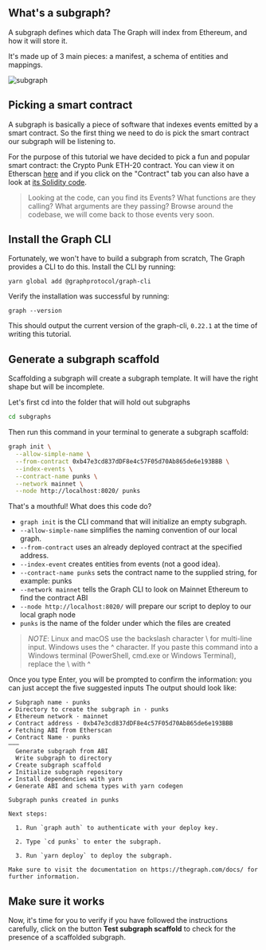 ## What's a subgraph?

A subgraph defines which data The Graph will index from Ethereum, and how it will store it.

It's made up of 3 main pieces: a manifest, a schema of entities and mappings.

![subgraph](https://user-images.githubusercontent.com/206753/136308677-cdd65453-5ef2-4ba3-a372-2aedf110199c.png)

## Picking a smart contract

A subgraph is basically a piece of software that indexes events emitted by a smart contract. So the first thing we need to do is pick the smart contract our subgraph will be listening to.

For the purpose of this tutorial we have decided to pick a fun and popular smart contract: the Crypto Punk ETH-20 contract. You can view it on Etherscan [here](https://etherscan.io/address/0xb47e3cd837dDF8e4c57F05d70Ab865de6e193BBB) and if you click on the "Contract" tab you can also have a look at [its Solidity code](https://etherscan.io/address/0xb47e3cd837dDF8e4c57F05d70Ab865de6e193BBB).

> Looking at the code, can you find its Events? What functions are they calling? What arguments are they passing? Browse around the codebase, we will come back to those events very soon.

## Install the Graph CLI 

Fortunately, we won't have to build a subgraph from scratch, The Graph provides a CLI to do this. Install the CLI by running:

```text
yarn global add @graphprotocol/graph-cli
```

Verify the installation was successful by running:

```text
graph --version
```

This should output the current version of the graph-cli, `0.22.1` at the time of writing this tutorial.

## Generate a subgraph scaffold

Scaffolding a subgraph will create a subgraph template. It will have the right shape but will be incomplete.

Let's first cd into the folder that will hold out subgraphs

```sh
cd subgraphs
```

Then run this command in your terminal to generate a subgraph scaffold:

```sh
graph init \
  --allow-simple-name \
  --from-contract 0xb47e3cd837dDF8e4c57F05d70Ab865de6e193BBB \
  --index-events \
  --contract-name punks \
  --network mainnet \
  --node http://localhost:8020/ punks
```

That's a mouthful! What does this code do?

- `graph init` is the CLI command that will initialize an empty subgraph.
- `--allow-simple-name` simplifies the naming convention of our local graph.
- `--from-contract` uses an already deployed contract at the specified address.
- `--index-event` creates entities from events (not a good idea).
- `--contract-name punks` sets the contract name to the supplied string, for example: punks
- `--network mainnet` tells the Graph CLI to look on Mainnet Ethereum to find the contract ABI
- `--node http://localhost:8020/` will prepare our script to deploy to our local graph node
- `punks` is the name of the folder under which the files are created

> _NOTE_: Linux and macOS use the backslash character \ for multi-line input. Windows uses the ^ character. If you paste this command into a Windows terminal (PowerShell, cmd.exe or Windows Terminal), replace the \ with ^

Once you type Enter, you will be prompted to confirm the information: you can just accept the five suggested inputs The output should look like:

```text
✔ Subgraph name · punks
✔ Directory to create the subgraph in · punks
✔ Ethereum network · mainnet
✔ Contract address · 0xb47e3cd837dDF8e4c57F05d70Ab865de6e193BBB
✔ Fetching ABI from Etherscan
✔ Contract Name · punks
———
  Generate subgraph from ABI
  Write subgraph to directory
✔ Create subgraph scaffold
✔ Initialize subgraph repository
✔ Install dependencies with yarn
✔ Generate ABI and schema types with yarn codegen

Subgraph punks created in punks

Next steps:

  1. Run `graph auth` to authenticate with your deploy key.

  2. Type `cd punks` to enter the subgraph.

  3. Run `yarn deploy` to deploy the subgraph.

Make sure to visit the documentation on https://thegraph.com/docs/ for further information.
```

## Make sure it works

Now, it's time for you to verify if you have followed the instructions carefully, click on the button **Test subgraph scaffold** to check for the presence of a scaffolded subgraph.
